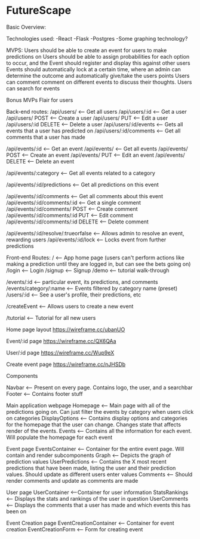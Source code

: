 # FutureScape

Basic Overview:

Technologies used: -React -Flask -Postgres -Some graphing technology?

MVPS: Users should be able to create an event for users to make predictions on 
Users should be able to assign probabilities for each option to occur, and the Event should register and display this against other users 
Events should automatically lock at a certain time, where an admin can determine the outcome and automatically give/take the users points 
Users can comment comment on different events to discuss their thoughts. Users can search for events

Bonus MVPs
Flair for users

Back-end routes: /api/users/ <-- Get all users /api/users/:id <-- Get a user /api/users/ POST <-- Create a user /api/users/ PUT <-- Edit a user /api/users/:id DELETE <-- Delete a user /api/users/:id/events <-- Gets all events that a user has predicted on /api/users/:id/comments <-- Get all comments that a user has made

/api/events/:id <-- Get an event 
/api/events/ <-- Get all events 
/api/events/ POST <-- Create an event 
/api/events/ PUT <-- Edit an event 
/api/events/ DELETE <-- Delete an event

/api/events/:category <-- Get all events related to a category

/api/events/:id/predictions <-- Get all predictions on this event

/api/events/:id/comments <-- Get all comments about this event 
/api/events/:id/comments/:id <-- Get a single comment 
/api/events/:id/comments/ POST <-- Create comment 
/api/events/:id/comments/:id PUT <-- Edit comment 
/api/events/:id/comments/:id DELETE <-- Delete comment

/api/events/:id/resolve/:trueorfalse <-- Allows admin to resolve an event, rewarding users 
/api/events/:id/lock <-- Locks event from further predictions

Front-end Routes: 
/ <-- App home page (users can't perform actions like making a prediction until they are logged in, but can see the bets going on) 
/login <-- Login /signup <-- Signup /demo <-- tutorial walk-through

/events/:id <-- particular event, its predictions, and comments 
/events/category/:name <-- Events filtered by category name (preset) 
/users/:id <-- See a user's profile, their predictions, etc

/createEvent <-- Allows users to create a new event

/tutorial <-- Tutorial for all new users

Home page layout https://wireframe.cc/ubanUO

Event/:id page https://wireframe.cc/QX6QAa

User/:id page https://wireframe.cc/Wup9eX

Create event page https://wireframe.cc/nJHSDb


Components

Navbar <-- Present on every page. Contains logo, the user, and a searchbar
Footer <-- Contains footer stuff

Main application webpage
Homepage <-- Main page with all of the predictions going on. Can just filter the events by category when users click on categories
DisplayOptions <-- Contains display options and categories for the homepage that the user can change. Changes state that affects render of the events.
Events <-- Contains all the information for each event. Will populate the homepage for each event

Event page
EventsContainer <-- Container for the entire event page. Will contain and render subcomponents
Graph <-- Depicts the graph of prediction values
UserPredictions <-- Contains the X most recent predictions that have been made, listing the user and their prediction values. Should update as different users enter values
Comments <-- Should render comments and update as comments are made

User page
UserContainer <--Container for user information
StatsRankings <-- Displays the stats and rankings of the user in question
UserComments <-- Displays the comments that a user has made and which events this has been on

Event Creation page
EventCreationContainer <-- Container for event creation
EventCreationForm <-- Form for creating event